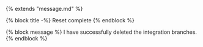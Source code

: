 {% extends "message.md" %}

{% block title -%}
Reset complete
{% endblock %}

{% block message %}
I have successfully deleted the integration branches.
{% endblock %}
